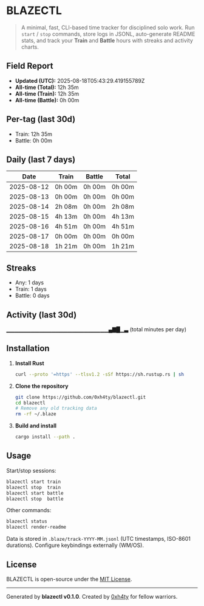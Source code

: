# BLAZECTL

> A minimal, fast, CLI-based time tracker for disciplined solo work.
    Run `start` / `stop` commands, store logs in JSONL, auto-generate README stats,
    and track your **Train** and **Battle** hours with streaks and activity charts.

## Field Report

- **Updated (UTC):** 2025-08-18T05:43:29.419155789Z
- **All-time (Total):** 12h 35m
- **All-time (Train):** 12h 35m
- **All-time (Battle):** 0h 00m

## Per-tag (last 30d)
- Train: 12h 35m
- Battle: 0h 00m

## Daily (last 7 days)
| Date       | Train | Battle | Total |
|------------|-------|--------|-------|
| 2025-08-12 | 0h 00m | 0h 00m | 0h 00m |
| 2025-08-13 | 0h 00m | 0h 00m | 0h 00m |
| 2025-08-14 | 2h 08m | 0h 00m | 2h 08m |
| 2025-08-15 | 4h 13m | 0h 00m | 4h 13m |
| 2025-08-16 | 4h 51m | 0h 00m | 4h 51m |
| 2025-08-17 | 0h 00m | 0h 00m | 0h 00m |
| 2025-08-18 | 1h 21m | 0h 00m | 1h 21m |

## Streaks
- Any: 1 days
- Train: 1 days
- Battle: 0 days

## Activity (last 30d)
▁▁▁▁▁▁▁▁▁▁▁▁▁▁▁▁▁▁▁▁▁▁▁▁▁▄▇█▁▃ (total minutes per day)

## Installation
1. **Install Rust**
   ```bash
   curl --proto '=https' --tlsv1.2 -sSf https://sh.rustup.rs | sh
   ```
2. **Clone the repository**
   ```bash
   git clone https://github.com/0xh4ty/blazectl.git
   cd blazectl
   # Remove any old tracking data
   rm -rf ~/.blaze
   ```
3. **Build and install**
   ```bash
   cargo install --path .
   ```

## Usage
Start/stop sessions:
```bash
blazectl start train
blazectl stop  train
blazectl start battle
blazectl stop  battle
```
Other commands:
```bash
blazectl status
blazectl render-readme
```
Data is stored in `.blaze/track-YYYY-MM.jsonl` (UTC timestamps, ISO-8601 durations).
Configure keybindings externally (WM/OS).

## License
BLAZECTL is open-source under the [MIT License](LICENSE).

---

Generated by **blazectl v0.1.0**.
Created by [0xh4ty](https://github.com/0xh4ty) for fellow warriors.
